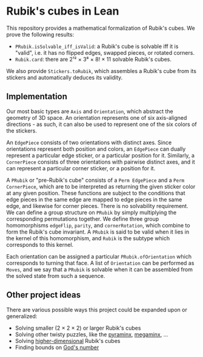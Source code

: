 # Rubik's cubes in Lean

This repository provides a mathematical formalization of Rubik's cubes. We prove the following results:

- `PRubik.isSolvable_iff_isValid`: a Rubik's cube is solvable iff it is "valid", i.e. it has no flipped edges, swapped pieces, or rotated corners.
- `Rubik.card`: there are 2¹² × 3⁸ × 8! × 11 solvable Rubik's cubes.

We also provide `Stickers.toRubik`, which assembles a Rubik's cube from its stickers and automatically deduces its validity.

## Implementation

Our most basic types are `Axis` and `Orientation`, which abstract the geometry of 3D space. An orientation represents one of six axis-aligned directions - as such, it can also be used to represent one of the six colors of the stickers.

An `EdgePiece` consists of two orientations with distinct axes. Since orientations represent both position and colors, an `EdgePiece` can dually represent a particular edge sticker, or a particular position for it. Similarly, a `CornerPiece` consists of three orientations with pairwise distinct axes, and it can represent a particular corner sticker, or a position for it.

A `PRubik` or "pre-Rubik's cube" consists of a `Perm EdgePiece` and a `Perm CornerPiece`, which are to be interpreted as returning the given sticker color at any given position. These functions are subject to the conditions that edge pieces in the same edge are mapped to edge pieces in the same edge, and likewise for corner pieces. There is no solvability requirement. We can define a group structure on `PRubik` by simply multiplying the corresponding permutations together. We define three group homomorphisms `edgeFlip`, `parity`, and `cornerRotation`, which combine to form the Rubik's cube invariant. A `PRubik` is said to be valid when it lies in the kernel of this homomorphism, and `Rubik` is the subtype which corresponds to this kernel.

Each orientation can be assigned a particular `PRubik.ofOrientation` which corresponds to turning that face. A list of `Orientation` can be performed as `Moves`, and we say that a `PRubik` is solvable when it can be assembled from the solved state from such a sequence.

## Other project ideas

There are various possible ways this project could be expanded upon or generalized:

- Solving smaller (2 × 2 × 2) or larger Rubik's cubes 
- Solving other twisty puzzles, like the [pyraminx](https://en.wikipedia.org/wiki/Pyraminx), [megaminx](https://en.wikipedia.org/wiki/Megaminx), ...
- Solving [higher-dimensional](https://superliminal.com/cube) Rubik's cubes
- Finding bounds on [God's number](https://cube20.org)